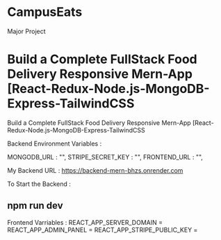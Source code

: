 # CampusEats
Major Project

# Build a Complete FullStack Food Delivery Responsive Mern-App [React-Redux-Node.js-MongoDB-Express-TailwindCSS
  Build a Complete FullStack Food Delivery Responsive Mern-App [React-Redux-Node.js-MongoDB-Express-TailwindCSS

  Backend Environment Variables : 

  MONGODB_URL : "",
  STRIPE_SECRET_KEY : "",
  FRONTEND_URL : "",

  My Backend URL : https://backend-mern-bhzs.onrender.com

  To Start the Backend : 

  ## npm run dev

  Frontend Varriables : 
  REACT_APP_SERVER_DOMAIN = <backend url>
  REACT_APP_ADMIN_PANEL = <admin email id>
  REACT_APP_STRIPE_PUBLIC_KEY = <stripe public key>

